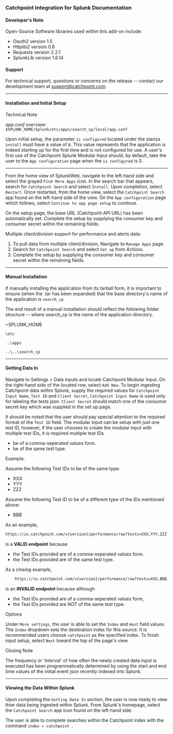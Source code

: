 ### Catchpoint Integration for Splunk Documentation ###

#### Developer's Note  ####
Open-Source Software libraries used within this add-on include:

* Oauth2 version 1.5
* Httplib2 version 0.8
* Requests version 2.2.1
* SplunkLib version 1.6.14

#### Support ####

For technical support, questions or concerns on the release --
contact our development team at support@catchpoint.com.

---------------------------------------

#### Installation and Initial Setup ####


Technical Note

_app.conf overview:_ `$SPLUNK_HOME/Splunk/etc/apps/search_cp/local/app.conf`

Upon initial setup, the parameter `is configured` located under the stanza `install` must have a value of `0`. This value represents that the application is indeed starting up for the first time and is not configured for use. A user's first use of the Catchpoint Splunk Modular Input should, by default, take the user to the `App configuration` page when the `is configured` is 0.

---------------------------------------

From the home view of SplunkWeb, navigate to the left-hand side and select the grayed `Find More Apps` icon. In the search bar that appears, search for `Catchpoint Search` and select `Install`. Upon completion, select  `Restart`. Once restarted, from the home view, select the `Catchpoint Search` app found on the left-hand side of the view. On the `App configuration` page which follows, select `Continue to app page setup` to continue.

On the setup page, the base URL (Catchpoint API URL) has been automatically set.
Complete the setup by supplying the consumer key and consumer secret within the remaining fields.

Multiple client/division support for performance and alerts data:
1. To pull data from multiple client/division, Navigate to `Manage Apps` page.
1. Search for `Catchpoint Search` and select `Set up` from Actions.
1. Complete the setup by supplying the consumer key and consumer secret within the remaining fields.

---------------------------------------

#### Manual Installation ####

If manually installing the application from its tarball form, it is important to ensure (when the .tar has been expanded) that the base directory's name of the application is `search_cp`.

The end result of a manual installation should reflect the following folder structure -- where search_cp is the name of the application directory.

~SPLUNK_HOME

    \etc

    ..\apps

    ..\..\search_cp



---------------------------------------

#### Getting Data In ####
Navigate to Settings > Data inputs and locate Catchpoint Modular Input. On the right-hand side of the located row, select `Add New`. To begin ingesting Catchpoint data within Splunk, supply the required values for `Catchpoint Input Name`, `Test ID` and `Client Secret`, `Catchpoint Input Name` is used only for labeling the tests json. `Client Secret` should match one of the consumer secret key which was supplied in the set up page.

It should be noted that the user should pay special attention to the required format of the `Test ID` field.
The modular input can be setup with just one test ID, however, if the user chooses to create the modular input with multiple test IDs,
it is required multiple test IDs

* be of a comma-seperated values form.
* be of the same test type.


Example.

Assume the following Test IDs to be of the same type:

* XXX
* YYY
* ZZZ

Assume the following Test ID to be of a different type of the IDs mentioned above:

* BBB

As an example,
```sh
https://io.catchpoint.com/v{version}/performance/raw?tests=XXX,YYY,ZZZ
```

is a __VALID endpoint__ because

* the Test IDs provided are of a comma-seperated values form.
* the Test IDs provided are of the same test type.

As a closing example,
```sh
    https://io.catchpoint.com/v{version}/performance/raw?tests=XXX,BBB,YYY
```
is an __INVALID endpoint__ because although

* the Test IDs provided are of a comma-seperated values form,
* the Test IDs provided are NOT of the same test type.

Options

Under `More settings`, the user is able to set the `Index` and `Host` field values.
The `Index` dropdown sets the destination index for this source. It is recommended users choose `catchpoint` as the specified index. To finish input setup, select `Next` toward the top of the page's view.


Closing Note

The frequency or 'interval' of how often the newly created data input is executed has been programmatically determined by using the start and end time values of the initial event json recently indexed into Splunk.

---------------------------------------

#### Viewing the Data Within Splunk ####

Upon completing the `Getting Data In` section, the user is now ready to view thier data being ingested within Splunk. From Splunk's homepage, select the `Catchpoint Search` app icon found on the left-hand side.

The user is able to complete searches within the Catchpoint index with the command `index = catchpoint `.

